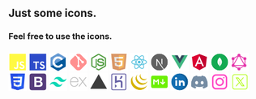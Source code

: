 ## Just some icons.
### Feel free to use the icons.
###
<p align="left">
  <a href="https://developer.mozilla.org/en-US/docs/Web/JavaScript" target="_blank" rel="noreferrer"><img src="https://raw.githubusercontent.com/EGARRISXN/icons/main/skills/js.svg" width="36" height="36" alt="JS" /></a>
  <a href="https://www.typescriptlang.org/" target="_blank" rel="noreferrer"><img src="https://raw.githubusercontent.com/EGARRISXN/icons/main/skills/ts.svg" width="36" height="36" alt="TS" /></a>
  <a href="https://www.cprogramming.com/" target="_blank" rel="noreferrer"><img src="https://raw.githubusercontent.com/devicons/devicon/master/icons/c/c-original.svg" alt="c" width="36" height="36"/></a>
  <a href="https://www.git-scm.com/" target="_blank" rel="noreferrer"><img src="https://raw.githubusercontent.com/EGARRISXN/icons/main/skills/git.svg" width="36" height="36" alt="Git" /></a>
  <a href="https://www.nodejs.org/" target="_blank" rel="noreferrer"><img src="https://raw.githubusercontent.com/EGARRISXN/icons/main/skills/nodejs.svg" width="36" height="36" alt="NodeJS" /></a>
  <a href="https://www.html.com/html5/" target="_blank" rel="noreferrer"> <img src="https://raw.githubusercontent.com/EGARRISXN/icons/main/skills/html5.svg" alt="Html5" width="36" height="36"/></a>
  <a href="https://www.reactjs.org/" target="_blank" rel="noreferrer"><img src="https://raw.githubusercontent.com/EGARRISXN/icons/main/skills/react.svg" width="36" height="36" alt="React" /></a>
  <a href="https://www.nextjs.org/" target="_blank" rel="noreferrer"><img src="https://raw.githubusercontent.com/EGARRISXN/icons/main/skills/next.svg" width="36" height="36" alt="Next" /></a>
  <a href="https://www.vuejs.org/" target="_blank" rel="noreferrer"><img src="https://raw.githubusercontent.com/EGARRISXN/icons/main/skills/vue.svg" width="36" height="36" alt="Vue" /></a>
  <a href="https://www.angular.org/" target="_blank" rel="noreferrer"><img src="https://raw.githubusercontent.com/EGARRISXN/icons/main/skills/angular.svg" width="36" height="36" alt="Angular" /></a>
  <a href="https://www.mongodb.com/" target="_blank" rel="noreferrer"><img src="https://raw.githubusercontent.com/EGARRISXN/icons/main/skills/mongodb.svg" width="36" height="36" alt="MongoDB" /></a>
  <a href="https://www.graphql.org/" target="_blank" rel="noreferrer"><img src="https://raw.githubusercontent.com/EGARRISXN/icons/main/skills/graphql.svg" width="36" height="36" alt="GraphQL" /></a>
  <a href="https://www.css3.com/" target="_blank" rel="noreferrer"> <img src="https://raw.githubusercontent.com/EGARRISXN/icons/main/skills/css3.svg" alt="Css3" width="36" height="36"/></a>
  <a href="https://www.getbootstrap.com/" target="_blank" rel="noreferrer"> <img src="https://raw.githubusercontent.com/EGARRISXN/icons/main/skills/bootstrap.svg" alt="Bootstrap" width="36" height="36"/></a>
  <a href="https://www.tailwindcss.com/" target="_blank" rel="noreferrer"><img src="https://raw.githubusercontent.com/EGARRISXN/icons/main/skills/tailwindcss.svg" width="36" height="36" alt="TailwindCSS" /></a>
  <a href="https://www.expressjs.com/" target="_blank" rel="noreferrer"><img src="https://raw.githubusercontent.com/EGARRISXN/icons/main/skills/express.svg" width="36" height="36" alt="Express" /></a>
  <a href="https://www.vercel.com/" target="_blank" rel="noreferrer"> <img src="https://raw.githubusercontent.com/EGARRISXN/icons/main/skills/vercel.svg" alt="Vercel" width="36" height="36"/></a>
  <a href="https://www.heroku.com" target="_blank" rel="noreferrer"> <img src="https://raw.githubusercontent.com/EGARRISXN/icons/main/skills/heroku.svg" alt="Heroku" width="36" height="36"/></a>
  <a href="https://www.jquery.com/" target="_blank" rel="noreferrer"> <img src="https://raw.githubusercontent.com/EGARRISXN/icons/main/skills/jquery.svg" alt="jQuery" width="36" height="36"/></a>
  <a href="https://www.markdownguide.org/" target="_blank" rel="noreferrer"> <img src="https://raw.githubusercontent.com/EGARRISXN/icons/main/skills/markdown.svg" alt="Markdown" width="36" height="36"/></a>
    <a href="https://www.linkedin.com/in/ethan-gx/" target="_blank" rel="noreferrer"><img src="https://raw.githubusercontent.com/EGARRISXN/icons/main/socials/linkedin.svg" width="36" height="36" alt="LinkedIn" /></a>
  <a href="https://discord.com/users/eg___xo" target="_blank" rel="noreferrer"><img src="https://raw.githubusercontent.com/EGARRISXN/icons/main/socials/discord.svg" width="36" height="36" alt="Discord" /></a>
  <a href="https://www.instagram.com/eg___xo/" target="_blank" rel="noreferrer"><img src="https://raw.githubusercontent.com/EGARRISXN/icons/main/socials/instagram.svg" width="36" height="36" alt="Instagram" /></a>
  <a href="https://twitter.com/eg_xo_" target="_blank" rel="noreferrer"><img src="https://raw.githubusercontent.com/EGARRISXN/icons/main/socials/x.svg" width="36" height="36" alt="X" /></a>
</p>
